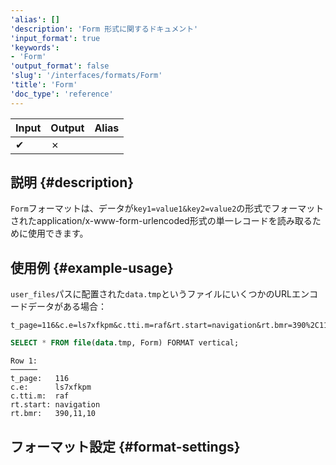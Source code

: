 ```yaml
---
'alias': []
'description': 'Form 形式に関するドキュメント'
'input_format': true
'keywords':
- 'Form'
'output_format': false
'slug': '/interfaces/formats/Form'
'title': 'Form'
'doc_type': 'reference'
---
```


| Input | Output | Alias |
|-------|--------|-------|
| ✔     | ✗      |       |

## 説明 {#description}

`Form`フォーマットは、データが`key1=value1&key2=value2`の形式でフォーマットされたapplication/x-www-form-urlencoded形式の単一レコードを読み取るために使用できます。

## 使用例 {#example-usage}

`user_files`パスに配置された`data.tmp`というファイルにいくつかのURLエンコードデータがある場合：

```text title="data.tmp"
t_page=116&c.e=ls7xfkpm&c.tti.m=raf&rt.start=navigation&rt.bmr=390%2C11%2C10
```

```sql title="Query"
SELECT * FROM file(data.tmp, Form) FORMAT vertical;
```

```response title="Response"
Row 1:
──────
t_page:   116
c.e:      ls7xfkpm
c.tti.m:  raf
rt.start: navigation
rt.bmr:   390,11,10
```

## フォーマット設定 {#format-settings}
